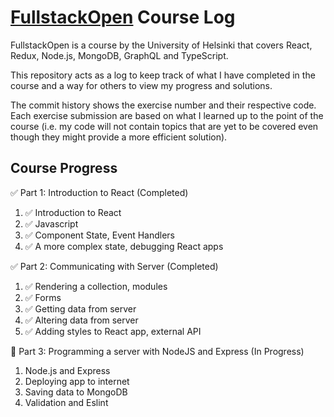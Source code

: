 # [FullstackOpen](https://fullstackopen.com/en/) Course Log

FullstackOpen is a course by the University of Helsinki that covers React, Redux, Node.js, MongoDB, GraphQL and TypeScript.

This repository acts as a log to keep track of what I have completed in the course and a way for others to view my progress and solutions.

The commit history shows the exercise number and their respective code. Each exercise submission are based on what I learned up to the point of the course (i.e. my code will not contain topics that are yet to be covered even though they might provide a more efficient solution).

## Course Progress

✅ Part 1: Introduction to React (Completed)
1. ✅ Introduction to React
2. ✅ Javascript
3. ✅ Component State, Event Handlers
4. ✅ A more complex state, debugging React apps

✅ Part 2: Communicating with Server (Completed)
1. ✅ Rendering a collection, modules
2. ✅ Forms
3. ✅ Getting data from server
4. ✅ Altering data from server
5. ✅ Adding styles to React app, external API

📝 Part 3: Programming a server with NodeJS and Express (In Progress)
1. Node.js and Express
2. Deploying app to internet
3. Saving data to MongoDB
4. Validation and Eslint

